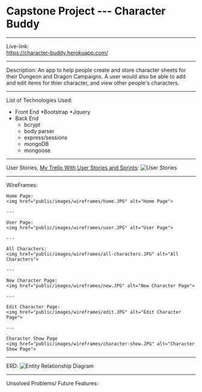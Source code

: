 # Capstone Project --- Character Buddy

---

Live-link:  
    https://character-buddy.herokuapp.com/

---

Description:
    An app to help people create and store character sheets for their Dungeon and Dragon Campaigns. A user would also be able to add and edit items for thier character, and view other people's characters.

---

List of Technologies Used:
* Front End
    *Bootstrap
    *Jquery
* Back End
    * bcrypt
    * body parser
    * express/sessions
    * mongoDB
    * mongoose

---

User Stories, <a href="https://trello.com/b/ClfHPHig/capstone-project">My Trello With User Stories and Sprints</a>: 
<img href="public/images/UserStories.png" alt="User Stories">

---

WireFrames:

    Home Page:
    <img href="public/images/wireframes/home.JPG" alt="Home Page">
    
    ---

    User Page:
    <img href="public/images/wireframes/user.JPG" alt="User Page">

    ---

    All Characters:
    <img href="public/images/wireframes/all-characters.JPG" alt="All Characters">

    ---

    New Character Page:
    <img href="public/images/wireframes/new.JPG" alt="New Character Page">

    ---

    Edit Character Page:
    <img href="public/images/wireframes/edit.JPG" alt="Edit Character Page">

    ---

    Character Show Page
    <img href="public/images/wireframes/character-show.JPG" alt="Character Show Page">

---

ERD:
<img href="public/images/ERD.png" alt="Entity Relationship Diagram">

---

Unsolved Problems/ Future Features: